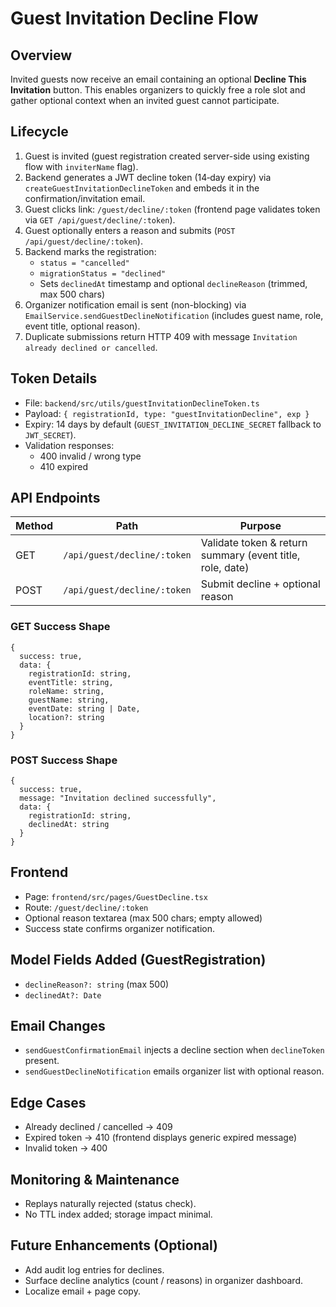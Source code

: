 # Guest Invitation Decline Flow

## Overview

Invited guests now receive an email containing an optional **Decline This Invitation** button. This enables organizers to quickly free a role slot and gather optional context when an invited guest cannot participate.

## Lifecycle

1. Guest is invited (guest registration created server-side using existing flow with `inviterName` flag).
2. Backend generates a JWT decline token (14‑day expiry) via `createGuestInvitationDeclineToken` and embeds it in the confirmation/invitation email.
3. Guest clicks link: `/guest/decline/:token` (frontend page validates token via `GET /api/guest/decline/:token`).
4. Guest optionally enters a reason and submits (`POST /api/guest/decline/:token`).
5. Backend marks the registration:
   - `status = "cancelled"`
   - `migrationStatus = "declined"`
   - Sets `declinedAt` timestamp and optional `declineReason` (trimmed, max 500 chars)
6. Organizer notification email is sent (non-blocking) via `EmailService.sendGuestDeclineNotification` (includes guest name, role, event title, optional reason).
7. Duplicate submissions return HTTP 409 with message `Invitation already declined or cancelled`.

## Token Details

- File: `backend/src/utils/guestInvitationDeclineToken.ts`
- Payload: `{ registrationId, type: "guestInvitationDecline", exp }`
- Expiry: 14 days by default (`GUEST_INVITATION_DECLINE_SECRET` fallback to `JWT_SECRET`).
- Validation responses:
  - 400 invalid / wrong type
  - 410 expired

## API Endpoints

| Method | Path                        | Purpose                                                   |
| ------ | --------------------------- | --------------------------------------------------------- |
| GET    | `/api/guest/decline/:token` | Validate token & return summary (event title, role, date) |
| POST   | `/api/guest/decline/:token` | Submit decline + optional reason                          |

### GET Success Shape

```
{
  success: true,
  data: {
    registrationId: string,
    eventTitle: string,
    roleName: string,
    guestName: string,
    eventDate: string | Date,
    location?: string
  }
}
```

### POST Success Shape

```
{
  success: true,
  message: "Invitation declined successfully",
  data: {
    registrationId: string,
    declinedAt: string
  }
}
```

## Frontend

- Page: `frontend/src/pages/GuestDecline.tsx`
- Route: `/guest/decline/:token`
- Optional reason textarea (max 500 chars; empty allowed)
- Success state confirms organizer notification.

## Model Fields Added (GuestRegistration)

- `declineReason?: string` (max 500)
- `declinedAt?: Date`

## Email Changes

- `sendGuestConfirmationEmail` injects a decline section when `declineToken` present.
- `sendGuestDeclineNotification` emails organizer list with optional reason.

## Edge Cases

- Already declined / cancelled -> 409
- Expired token -> 410 (frontend displays generic expired message)
- Invalid token -> 400

## Monitoring & Maintenance

- Replays naturally rejected (status check).
- No TTL index added; storage impact minimal.

## Future Enhancements (Optional)

- Add audit log entries for declines.
- Surface decline analytics (count / reasons) in organizer dashboard.
- Localize email + page copy.
